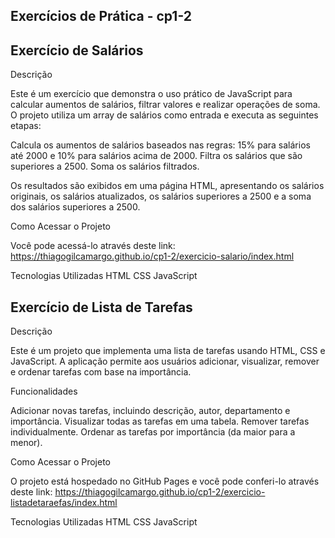 Exercícios de Prática - cp1-2
------------------------------------------------------------------------------------------------------------------------------------------




Exercício de Salários
------------------------------------------------------------------------------------------------------------------------------------------

Descrição

Este é um exercício que demonstra o uso prático de JavaScript para calcular aumentos de salários, filtrar valores e realizar operações de soma. O projeto utiliza um array de salários como entrada e executa as seguintes etapas:

Calcula os aumentos de salários baseados nas regras: 15% para salários até 2000 e 10% para salários acima de 2000.
Filtra os salários que são superiores a 2500.
Soma os salários filtrados.

Os resultados são exibidos em uma página HTML, apresentando os salários originais, os salários atualizados, os salários superiores a 2500 e a soma dos salários superiores a 2500.

Como Acessar o Projeto

Você pode acessá-lo através deste link:
https://thiagogilcamargo.github.io/cp1-2/exercicio-salario/index.html

Tecnologias Utilizadas
HTML
CSS
JavaScript




Exercício de Lista de Tarefas
------------------------------------------------------------------------------------------------------------------------------------------

Descrição

Este é um projeto que implementa uma lista de tarefas usando HTML, CSS e JavaScript. A aplicação permite aos usuários adicionar, visualizar, remover e ordenar tarefas com base na importância.

Funcionalidades

Adicionar novas tarefas, incluindo descrição, autor, departamento e importância.
Visualizar todas as tarefas em uma tabela.
Remover tarefas individualmente.
Ordenar as tarefas por importância (da maior para a menor).

Como Acessar o Projeto

O projeto está hospedado no GitHub Pages e você pode conferi-lo através deste link: 
https://thiagogilcamargo.github.io/cp1-2/exercicio-listadetaraefas/index.html

Tecnologias Utilizadas
HTML
CSS
JavaScript


